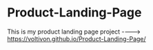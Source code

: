 # Product-Landing-Page



This is my product landing page project ----> https://voltivon.github.io/Product-Landing-Page/
